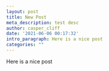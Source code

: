 ```yaml
---
layout: post
title: New Post
meta_description: test desc
author: casper_cliff
date: '2021-06-06 00:17:32'
intro_paragraph: Here is a nice post
categories: ""
---
```

Here is a nice post